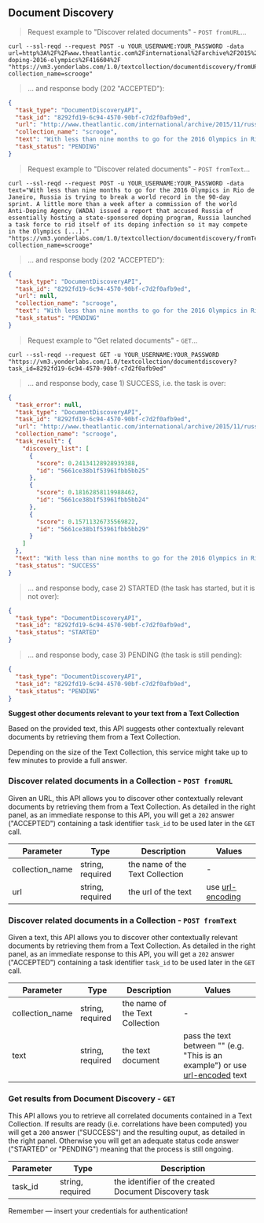 ## Document Discovery 


> Request example to "Discover related documents" - `POST fromURL`...

```shell
curl --ssl-reqd --request POST -u YOUR_USERNAME:YOUR_PASSWORD -data url=http%3A%2F%2Fwww.theatlantic.com%2Finternational%2Farchive%2F2015%2F11%2Frussia-doping-2016-olympics%2F416604%2F "https://vm3.yonderlabs.com/1.0/textcollection/documentdiscovery/fromURL?collection_name=scrooge"
```

>... and response body (202 "ACCEPTED"):

```json
{
  "task_type": "DocumentDiscoveryAPI", 
  "task_id": "8292fd19-6c94-4570-90bf-c7d2f0afb9ed", 
  "url": "http://www.theatlantic.com/international/archive/2015/11/russia-doping-2016-olympics/416604/", 
  "collection_name": "scrooge", 
  "text": "With less than nine months to go for the 2016 Olympics in Rio de Janeiro, Russia is trying to break a world record in the 90-day sprint. A little more than a week after a commission of the world Anti-Doping Agency (WADA) issued a report that accused Russia of essentially hosting a state-sponsored doping program, Russia launched a task force to rid itself of its doping infection so it may compete in the Olympics [...].", 
  "task_status": "PENDING"
}
```


> Request example to "Discover related documents" - `POST fromText`...

```shell
curl --ssl-reqd --request POST -u YOUR_USERNAME:YOUR_PASSWORD -data text="With less than nine months to go for the 2016 Olympics in Rio de Janeiro, Russia is trying to break a world record in the 90-day sprint. A little more than a week after a commission of the world Anti-Doping Agency (WADA) issued a report that accused Russia of essentially hosting a state-sponsored doping program, Russia launched a task force to rid itself of its doping infection so it may compete in the Olympics [...]." "https://vm3.yonderlabs.com/1.0/textcollection/documentdiscovery/fromText?collection_name=scrooge"
```

>... and response body (202 "ACCEPTED"):

```json
{
  "task_type": "DocumentDiscoveryAPI", 
  "task_id": "8292fd19-6c94-4570-90bf-c7d2f0afb9ed", 
  "url": null, 
  "collection_name": "scrooge", 
  "text": "With less than nine months to go for the 2016 Olympics in Rio de Janeiro, Russia is trying to break a world record in the 90-day sprint. A little more than a week after a commission of the world Anti-Doping Agency (WADA) issued a report that accused Russia of essentially hosting a state-sponsored doping program, Russia launched a task force to rid itself of its doping infection so it may compete in the Olympics [...].", 
  "task_status": "PENDING"
}
```


> Request example to "Get related documents" - `GET`...

```shell
curl --ssl-reqd --request GET -u YOUR_USERNAME:YOUR_PASSWORD "https://vm3.yonderlabs.com/1.0/textcollection/documentdiscovery?task_id=8292fd19-6c94-4570-90bf-c7d2f0afb9ed"
```

>... and response body, case 1) SUCCESS, i.e. the task is over:

```json
{
  "task_error": null, 
  "task_type": "DocumentDiscoveryAPI", 
  "task_id": "8292fd19-6c94-4570-90bf-c7d2f0afb9ed", 
  "url": "http://www.theatlantic.com/international/archive/2015/11/russia-doping-2016-olympics/416604/", 
  "collection_name": "scrooge", 
  "task_result": {
    "discovery_list": [
      {
        "score": 0.24134128928939388, 
        "id": "5661ce38b1f53961fbb5bb25"
      }, 
      {
        "score": 0.18162858119988462, 
        "id": "5661ce38b1f53961fbb5bb24"
      }, 
      {
        "score": 0.15711326735569822, 
        "id": "5661ce38b1f53961fbb5bb29"
      }
    ]
  }, 
  "text": "With less than nine months to go for the 2016 Olympics in Rio de Janeiro, Russia is trying to break a world record in the 90-day sprint. A little more than a week after a commission of the world Anti-Doping Agency (WADA) issued a report that accused Russia of essentially hosting a state-sponsored doping program, Russia launched a task force to rid itself of its doping infection so it may compete in the Olympics [...].", 
  "task_status": "SUCCESS"
}
```

>... and response body, case 2) STARTED (the task has started, but it is not over):

```json
{
  "task_type": "DocumentDiscoveryAPI", 
  "task_id": "8292fd19-6c94-4570-90bf-c7d2f0afb9ed", 
  "task_status": "STARTED"
}
```

>... and response body, case 3) PENDING (the task is still pending):

```json
{
  "task_type": "DocumentDiscoveryAPI", 
  "task_id": "8292fd19-6c94-4570-90bf-c7d2f0afb9ed", 
  "task_status": "PENDING"
}
```


**Suggest other documents relevant to your text from a Text Collection**

Based on the provided text, this API suggests other contextually relevant documents by retrieving them from a Text Collection.

<aside class="notice">
Depending on the size of the Text Collection, this service might take up to few minutes to provide a full answer. 
</aside>


### Discover related documents in a Collection - `POST fromURL` 

Given an URL, this API allows you to discover other contextually relevant documents by retrieving them from a Text Collection.
As detailed in the right panel, as an immediate response to this API, you will get a `202` answer ("ACCEPTED") containing a task identifier `task_id` to be used later in the `GET` call. 

Parameter | Type | Description | Values |
--------- | ------- | ----------- | ------ |
collection_name | string, required | the name of the Text Collection  | - |
url | string, required |the url of the text | use [url-encoding](http://www.url-encode-decode.com/)|


### Discover related documents in a Collection - `POST fromText` 

Given a text, this API allows you to discover other contextually relevant documents by retrieving them from a Text Collection.
As detailed in the right panel, as an immediate response to this API, you will get a `202` answer ("ACCEPTED") containing a task identifier `task_id` to be used later in the `GET` call.

Parameter | Type | Description | Values |
--------- | ------- | ----------- | ------ |
collection_name | string, required | the name of the Text Collection | - |
text | string, required |the text document | pass the text between "" (e.g. "This is an example") or use [url-encoded](http://www.url-encode-decode.com/) text|

### Get results from Document Discovery - `GET` 

This API allows you to retrieve all correlated documents contained in a Text Collection.
If results are ready (i.e. correlations have been computed) you will get a `200` answer ("SUCCESS") and the resulting ouput, as detailed in the right panel.
Otherwise you will get an adequate status code answer ("STARTED" or "PENDING") meaning that the process is still ongoing. 

Parameter | Type | Description | 
--------- | ------- | ----------- | 
task_id | string, required | the identifier of the created Document Discovery task| 


<aside class="success">
Remember — insert your credentials for authentication!
</aside>
